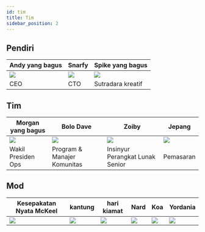 ```yaml
---
id: tim
title: Tim
sidebar_position: 2
---
```


## Pendiri

| Andy yang bagus         | Snarfy               | Spike yang bagus         |
| ----------------------- | -------------------- | ------------------------ |
| ![](/img/NiftyAndy.png) | ![](/img/snarfy.png) | ![](/img/NiftySpike.png) |
| CEO                     | CTO                  | Sutradara kreatif        |

## Tim

| Morgan yang bagus         | Bolo Dave                   | Zoiby                           | Jepang              |
| ------------------------- | --------------------------- | ------------------------------- | ------------------- |
| ![](/img/NiftyMorgan.png) | ![](/img/bolo.png)          | ![](/img/zoiby.png)             | ![](/img/jeppe.png) |
| Wakil Presiden Ops        | Program & Manajer Komunitas | Insinyur Perangkat Lunak Senior | Pemasaran           |

## Mod

| Kesepakatan Nyata McKeel | kantung            | hari kiamat         | Nard               | Koa               | Yordania             |
| ------------------------ | ------------------ | ------------------- | ------------------ | ----------------- | -------------------- |
| ![](/img/realdeal.png)   | ![](/img/sacx.png) | ![](/img/doomy.png) | ![](/img/nard.png) | ![](/img/koa.png) | ![](/img/jordan.png) |
